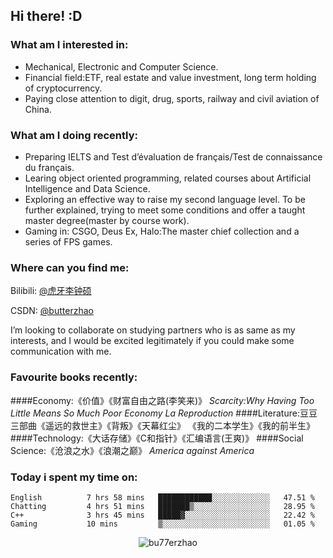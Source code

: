 ## Hi there!   :D

### What am I interested in:
- Mechanical, Electronic and Computer Science.
- Financial field:ETF, real estate and value investment, long term holding of cryptocurrency. 
- Paying close attention to digit, drug, sports, railway and civil aviation of China.

### What am I doing recently:
- Preparing IELTS and Test d’évaluation de français/Test de connaissance du français.
- Learing object oriented programming, related courses about Artificial Intelligence and Data Science.
- Exploring an effective way to raise my second language level. To be further explained, trying to meet some conditions and offer a taught master degree(master by course work).
- Gaming in: CSGO, Deus Ex, Halo:The master chief collection and a series of FPS games.

### Where can you find me:

Bilibili: [@虎牙李钟硕](https://space.bilibili.com/20328887)

CSDN: [@butterzhao](https://blog.csdn.net/butterzhao)

I’m looking to collaborate on studying partners who is as same as my interests, and I would be excited legitimately if you could make some communication with me.

### Favourite books recently:

####Economy:《价值》《财富自由之路(李笑来)》
            *Scarcity:Why Having Too Little Means So Much*
            *Poor Economy*
            *La Reproduction*
####Literature:豆豆三部曲《遥远的救世主》《背叛》《天幕红尘》
	            《我的二本学生》《我的前半生》
####Technology:《大话存储》《C和指针》《汇编语言(王爽)》
####Social Science:《沧浪之水》《浪潮之巅》
		               *America against America*


### Today i spent my time on:

<!--START_SECTION:waka-->
```text
English          7 hrs 58 mins   ████████████░░░░░░░░░░░░░   47.51 % 
Chatting         4 hrs 51 mins   ███████▒░░░░░░░░░░░░░░░░░   28.95 % 
C++              3 hrs 45 mins   █████▓░░░░░░░░░░░░░░░░░░░   22.42 % 
Gaming           10 mins         ▒░░░░░░░░░░░░░░░░░░░░░░░░   01.05 % 
```
<!--END_SECTION:waka-->




<p align="center"> <img src="https://github-readme-stats.vercel.app/api?username=bu77erzhao&show_icons=true&theme=gotham" alt="bu77erzhao" />

  

<!---
bu77erzhao/bu77erzhao is a ✨ special ✨ repository because its `README.md` (this file) appears on your GitHub profile.
You can click the Preview link to take a look at your changes.
--->
